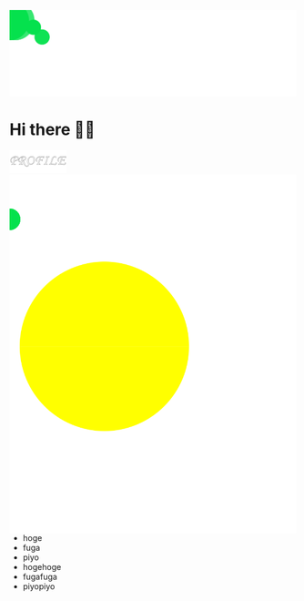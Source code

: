 <p align="center">
  <img src="./images/header.svg">
</p>

# Hi there 👋🏽
<img src="./images/profile.svg" width="20%">
<img align="right"src="./images/pacman.svg">

- hoge
- fuga
- piyo
- hogehoge
- fugafuga
- piyopiyo
